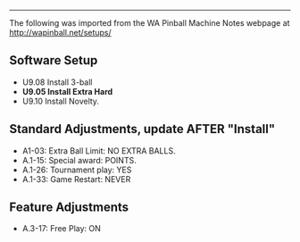 ***
The following was imported from the WA Pinball Machine Notes webpage at http://wapinball.net/setups/
## Software Setup
-   U9.08 Install 3-ball
-   **U9.05 Install Extra Hard**
-   U9.10 Install Novelty.
## Standard Adjustments, update AFTER "Install"
-   A1-03: Extra Ball Limit: NO EXTRA BALLS.
-   A.1-15: Special award: POINTS.
-   A.1-26: Tournament play: YES
-   A.1-33: Game Restart: NEVER
## Feature Adjustments
-   A.3-17: Free Play: ON